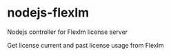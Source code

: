 # nodejs-flexlm
Nodejs controller for Flexlm license server

Get license current and past license usage from Flexlm
